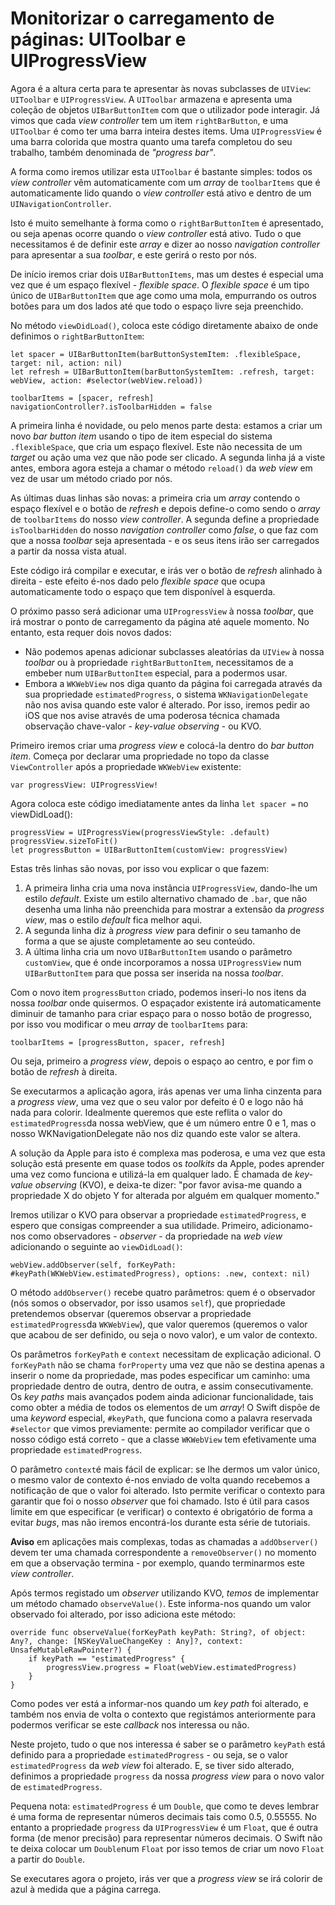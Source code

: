 # Monitorizar o carregamento de páginas: UIToolbar e UIProgressView

<!-- YOUTUBE: Nj6qvHyNMug -->

Agora é a altura certa para te apresentar às novas subclasses de `UIView`: `UIToolbar` e `UIProgressView`. A `UIToolbar` armazena e apresenta uma coleção de objetos `UIBarButtonItem` com que o utilizador pode interagir. Já vimos que cada *view controller* tem um item `rightBarButton`, e uma `UIToolbar` é como ter uma barra inteira destes items. Uma `UIProgressView` é uma barra colorida que mostra quanto uma tarefa completou do seu trabalho, também denominada de *"progress bar"*.

A forma como iremos utilizar esta `UIToolbar` é bastante simples: todos os *view controller* vêm automaticamente com um *array* de `toolbarItems` que é automaticamente lido quando o *view controller* está ativo e dentro de um `UINavigationController`.

Isto é muito semelhante à forma como o `rightBarButtonItem` é apresentado, ou seja apenas ocorre quando o *view controller* está ativo. Tudo o que necessitamos é de definir este *array* e dizer ao nosso *navigation controller* para apresentar a sua *toolbar*, e este gerirá o resto por nós.

De início iremos criar dois `UIBarButtonItems`, mas um destes é especial uma vez que é um espaço flexível - *flexible space*. O *flexible space* é um tipo único de `UIBarButtonItem` que age como uma mola, empurrando os outros botões para um dos lados até que todo o espaço livre seja preenchido. 

No método `viewDidLoad()`, coloca este código diretamente abaixo de onde definimos o `rightBarButtonItem`:

    let spacer = UIBarButtonItem(barButtonSystemItem: .flexibleSpace, target: nil, action: nil)
    let refresh = UIBarButtonItem(barButtonSystemItem: .refresh, target: webView, action: #selector(webView.reload))

    toolbarItems = [spacer, refresh]
    navigationController?.isToolbarHidden = false

A primeira linha é novidade, ou pelo menos parte desta: estamos a criar um novo *bar button item* usando o tipo de item especial do sistema `.flexibleSpace`, que cria um espaço flexível. Este não necessita de um *target* ou ação uma vez que não pode ser clicado. A segunda linha já a viste antes, embora agora esteja a chamar o método `reload()` da *web view* em vez de usar um método criado por nós.

As últimas duas linhas são novas: a primeira cria um *array* contendo o espaço flexível e o botão de *refresh* e depois define-o como sendo o *array* de `toolbarItems` do nosso *view controller*. A segunda define a propriedade `isToolbarHidden` do nosso *navigation controller* como *false*, o que faz com que a nossa *toolbar* seja apresentada - e os seus itens irão ser carregados a partir da nossa vista atual.

Este código irá compilar e executar, e irás ver o botão de *refresh* alinhado à direita - este efeito é-nos dado pelo *flexible space* que ocupa automaticamente todo o espaço que tem disponível à esquerda.

O próximo passo será adicionar uma `UIProgressView` à nossa *toolbar*, que irá mostrar o ponto de carregamento da página até aquele momento. No entanto, esta requer dois novos dados:
- Não podemos apenas adicionar subclasses aleatórias da `UIView` à nossa *toolbar* ou à propriedade `rightBarButtonItem`, necessitamos de a embeber num 
`UIBarButtonItem` especial, para a podermos usar.
- Embora a `WKWebView` nos diga quanto da página foi carregada através da sua propriedade `estimatedProgress`, o sistema `WKNavigationDelegate` não nos avisa quando este valor é alterado. Por isso, iremos pedir ao iOS que nos avise através de uma poderosa técnica chamada observação chave-valor - *key-value observing* - ou KVO.

Primeiro iremos criar uma *progress view* e colocá-la dentro do *bar button item*. Começa por declarar uma propriedade no topo da classe `ViewController` após a propriedade `WKWebView` existente:

    var progressView: UIProgressView!

Agora coloca este código imediatamente antes da linha `let spacer =` no viewDidLoad():

    progressView = UIProgressView(progressViewStyle: .default)
    progressView.sizeToFit()
    let progressButton = UIBarButtonItem(customView: progressView)

Estas três linhas são novas, por isso vou explicar o que fazem:

1. A primeira linha cria uma nova instância `UIProgressView`, dando-lhe um estilo *default*. Existe um estilo alternativo chamado de `.bar`, que não desenha uma linha não preenchida para mostrar a extensão da *progress view*, mas o estilo *default* fica melhor aqui.
2. A segunda linha diz à *progress view* para definir o seu tamanho de forma a que se ajuste completamente ao seu conteúdo.
3. A última linha cria um novo `UIBarButtonItem` usando o parâmetro `customView`, que é onde incorporamos a nossa `UIProgressView` num `UIBarButtonItem` para que possa ser inserida na nossa *toolbar*.

Com o novo item `progressButton` criado, podemos inseri-lo nos itens da nossa *toolbar* onde quisermos. O espaçador existente irá automaticamente diminuir de tamanho para criar espaço para o nosso botão de progresso, por isso vou modificar o meu *array* de `toolbarItems` para:

    toolbarItems = [progressButton, spacer, refresh]

Ou seja, primeiro a *progress view*, depois o espaço ao centro, e por fim o botão de *refresh* à direita.

Se executarmos a aplicação agora, irás apenas ver uma linha cinzenta para a *progress view*, uma vez que o seu valor por defeito é 0 e logo não há nada para colorir. Idealmente queremos que este reflita o valor do `estimatedProgress`da nossa webView, que é um número entre 0 e 1, mas o nosso WKNavigationDelegate não nos diz quando este valor se altera.

A solução da Apple para isto é complexa mas poderosa, e uma vez que esta solução está presente em quase todos os *toolkits* da Apple, podes aprender uma vez como funciona e utilizá-la em qualquer lado. É chamada de *key-value observing* (KVO), e deixa-te dizer: "por favor avisa-me quando a propriedade X do objeto Y for alterada por alguém em qualquer momento."

Iremos utilizar o KVO para observar a propriedade `estimatedProgress`, e espero que consigas compreender a sua utilidade. Primeiro, adicionamo-nos como observadores - *observer* - da propriedade na *web view* adicionando o seguinte ao `viewDidLoad()`:

    webView.addObserver(self, forKeyPath: #keyPath(WKWebView.estimatedProgress), options: .new, context: nil)

O método `addObserver()` recebe quatro parâmetros: quem é o observador (nós somos o observador, por isso usamos `self`), que propriedade pretendemos observar (queremos observar a propriedade `estimatedProgress`da `WKWebView`), que valor queremos (queremos o valor que acabou de ser definido, ou seja o novo valor), e um valor de contexto.

Os parâmetros `forKeyPath` e `context` necessitam de explicação adicional. O `forKeyPath` não se chama `forProperty` uma vez que não se destina apenas a inserir o nome da propriedade, mas podes especificar um caminho: uma propriedade dentro de outra, dentro de outra, e assim consecutivamente. Os *key paths* mais avançados podem ainda adicionar funcionalidade, tais como obter a média de todos os elementos de um *array*! O Swift dispõe de uma *keyword* especial, `#keyPath`, que funciona como a palavra reservada  `#selector` que vimos previamente: permite ao compilador verificar que o nosso código está correto -  que a classe `WKWebView` tem efetivamente uma propriedade `estimatedProgress`.

O parâmetro `context`é mais fácil de explicar: se lhe dermos um valor único, o mesmo valor de contexto é-nos enviado de volta quando recebemos a notificação de que o valor foi alterado. Isto permite verificar o contexto para garantir que foi o nosso *observer* que foi chamado. Isto é útil para casos limite em que especificar (e verificar) o contexto é obrigatório de forma a evitar *bugs*, mas não iremos encontrá-los durante esta série de tutoriais.

**Aviso** em aplicações mais complexas, todas as chamadas a `addObserver()` devem ter uma chamada correspondente a `removeObserver()` no momento em que a observação termina - por exemplo, quando terminarmos este *view controller*.

Após termos registado um *observer* utilizando KVO, *temos* de implementar um método chamado `observeValue()`. Este informa-nos quando um valor observado foi alterado, por isso adiciona este método:

    override func observeValue(forKeyPath keyPath: String?, of object: Any?, change: [NSKeyValueChangeKey : Any]?, context: UnsafeMutableRawPointer?) {
        if keyPath == "estimatedProgress" {
            progressView.progress = Float(webView.estimatedProgress)
        }
    }

Como podes ver está a informar-nos quando um *key path* foi alterado, e também nos envia de volta o contexto que registámos anteriormente para podermos verificar se este *callback* nos interessa ou não. 

Neste projeto, tudo o que nos interessa é saber se o parâmetro `keyPath` está definido para a propriedade `estimatedProgress` - ou seja, se o valor `estimatedProgress` da *web view* foi alterado. E, se tiver sido alterado, definimos a propriedade `progress` da nossa *progress view* para o novo valor de `estimatedProgress`.

Pequena nota: `estimatedProgress`  é um `Double`, que como te deves lembrar é uma forma de representar números decimais tais como 0.5, 0.55555. No entanto a propriedade `progress` da `UIProgressView` é um `Float`, que é outra forma (de menor precisão)  para representar números decimais. O Swift não te deixa colocar um `Double`num `Float` por isso temos de criar um novo `Float` a partir do `Double`.

Se executares agora o projeto, irás ver que a *progress view* se irá colorir de azul à medida que a página carrega.
